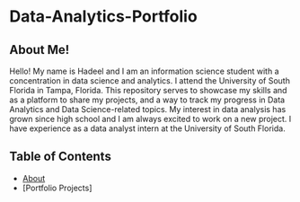 # Data-Analytics-Portfolio
## About Me!
Hello! My name is Hadeel and I am an information science student with a concentration in data science and analytics. I attend the University of South Florida in Tampa, Florida. This repository serves to showcase my skills and as a platform to share my projects, and a way to track my progress in Data Analytics and Data Science-related topics. My interest in data analysis has grown since high school and I am always excited to work on a new project. I have experience as a data analyst intern at the University of South Florida. 

## Table of Contents
* [About](https://github.com/Hadeelsm11/Data-Analytics-Portfolio/blob/main/README.md#about-me)
* [Portfolio Projects]
